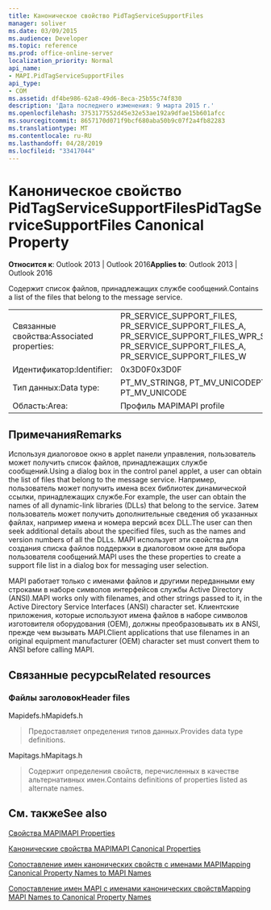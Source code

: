 ```yaml
---
title: Каноническое свойство PidTagServiceSupportFiles
manager: soliver
ms.date: 03/09/2015
ms.audience: Developer
ms.topic: reference
ms.prod: office-online-server
localization_priority: Normal
api_name:
- MAPI.PidTagServiceSupportFiles
api_type:
- COM
ms.assetid: df4be986-62a8-49d6-8eca-25b55c74f830
description: 'Дата последнего изменения: 9 марта 2015 г.'
ms.openlocfilehash: 3753177552d45e32e53ae192a9dfae15b601afcc
ms.sourcegitcommit: 8657170d071f9bcf680aba50b9c07f2a4fb82283
ms.translationtype: MT
ms.contentlocale: ru-RU
ms.lasthandoff: 04/28/2019
ms.locfileid: "33417044"
---
```

# <a name="pidtagservicesupportfiles-canonical-property"></a><span data-ttu-id="54c9d-103">Каноническое свойство PidTagServiceSupportFiles</span><span class="sxs-lookup"><span data-stu-id="54c9d-103">PidTagServiceSupportFiles Canonical Property</span></span>

  
  
<span data-ttu-id="54c9d-104">**Относится к**: Outlook 2013 | Outlook 2016</span><span class="sxs-lookup"><span data-stu-id="54c9d-104">**Applies to**: Outlook 2013 | Outlook 2016</span></span> 
  
<span data-ttu-id="54c9d-105">Содержит список файлов, принадлежащих службе сообщений.</span><span class="sxs-lookup"><span data-stu-id="54c9d-105">Contains a list of the files that belong to the message service.</span></span>
  
|||
|:-----|:-----|
|<span data-ttu-id="54c9d-106">Связанные свойства:</span><span class="sxs-lookup"><span data-stu-id="54c9d-106">Associated properties:</span></span>  <br/> |<span data-ttu-id="54c9d-107">PR_SERVICE_SUPPORT_FILES, PR_SERVICE_SUPPORT_FILES_A, PR_SERVICE_SUPPORT_FILES_W</span><span class="sxs-lookup"><span data-stu-id="54c9d-107">PR_SERVICE_SUPPORT_FILES, PR_SERVICE_SUPPORT_FILES_A, PR_SERVICE_SUPPORT_FILES_W</span></span>  <br/> |
|<span data-ttu-id="54c9d-108">Идентификатор:</span><span class="sxs-lookup"><span data-stu-id="54c9d-108">Identifier:</span></span>  <br/> |<span data-ttu-id="54c9d-109">0x3D0F</span><span class="sxs-lookup"><span data-stu-id="54c9d-109">0x3D0F</span></span>  <br/> |
|<span data-ttu-id="54c9d-110">Тип данных:</span><span class="sxs-lookup"><span data-stu-id="54c9d-110">Data type:</span></span>  <br/> |<span data-ttu-id="54c9d-111">PT_MV_STRING8, PT_MV_UNICODE</span><span class="sxs-lookup"><span data-stu-id="54c9d-111">PT_MV_STRING8, PT_MV_UNICODE</span></span>  <br/> |
|<span data-ttu-id="54c9d-112">Область:</span><span class="sxs-lookup"><span data-stu-id="54c9d-112">Area:</span></span>  <br/> |<span data-ttu-id="54c9d-113">Профиль MAPI</span><span class="sxs-lookup"><span data-stu-id="54c9d-113">MAPI profile</span></span>  <br/> |
   
## <a name="remarks"></a><span data-ttu-id="54c9d-114">Примечания</span><span class="sxs-lookup"><span data-stu-id="54c9d-114">Remarks</span></span>

<span data-ttu-id="54c9d-115">Используя диалоговое окно в applet панели управления, пользователь может получить список файлов, принадлежащих службе сообщений.</span><span class="sxs-lookup"><span data-stu-id="54c9d-115">Using a dialog box in the control panel applet, a user can obtain the list of files that belong to the message service.</span></span> <span data-ttu-id="54c9d-116">Например, пользователь может получить имена всех библиотек динамической ссылки, принадлежащих службе.</span><span class="sxs-lookup"><span data-stu-id="54c9d-116">For example, the user can obtain the names of all dynamic-link libraries (DLLs) that belong to the service.</span></span> <span data-ttu-id="54c9d-117">Затем пользователь может получить дополнительные сведения об указанных файлах, например имена и номера версий всех DLL.</span><span class="sxs-lookup"><span data-stu-id="54c9d-117">The user can then seek additional details about the specified files, such as the names and version numbers of all the DLLs.</span></span> <span data-ttu-id="54c9d-118">MAPI использует эти свойства для создания списка файлов поддержки в диалоговом окне для выбора пользователя сообщений.</span><span class="sxs-lookup"><span data-stu-id="54c9d-118">MAPI uses the these properties to create a support file list in a dialog box for messaging user selection.</span></span>
  
<span data-ttu-id="54c9d-119">MAPI работает только с именами файлов и другими переданными ему строками в наборе символов интерфейсов службы Active Directory (ANSI).</span><span class="sxs-lookup"><span data-stu-id="54c9d-119">MAPI works only with filenames, and other strings passed to it, in the Active Directory Service Interfaces (ANSI) character set.</span></span> <span data-ttu-id="54c9d-120">Клиентские приложения, которые используют имена файлов в наборе символов изготовителя оборудования (OEM), должны преобразовывать их в ANSI, прежде чем вызывать MAPI.</span><span class="sxs-lookup"><span data-stu-id="54c9d-120">Client applications that use filenames in an original equipment manufacturer (OEM) character set must convert them to ANSI before calling MAPI.</span></span>
  
## <a name="related-resources"></a><span data-ttu-id="54c9d-121">Связанные ресурсы</span><span class="sxs-lookup"><span data-stu-id="54c9d-121">Related resources</span></span>

### <a name="header-files"></a><span data-ttu-id="54c9d-122">Файлы заголовок</span><span class="sxs-lookup"><span data-stu-id="54c9d-122">Header files</span></span>

<span data-ttu-id="54c9d-123">Mapidefs.h</span><span class="sxs-lookup"><span data-stu-id="54c9d-123">Mapidefs.h</span></span>
  
> <span data-ttu-id="54c9d-124">Предоставляет определения типов данных.</span><span class="sxs-lookup"><span data-stu-id="54c9d-124">Provides data type definitions.</span></span>
    
<span data-ttu-id="54c9d-125">Mapitags.h</span><span class="sxs-lookup"><span data-stu-id="54c9d-125">Mapitags.h</span></span>
  
> <span data-ttu-id="54c9d-126">Содержит определения свойств, перечисленных в качестве альтернативных имен.</span><span class="sxs-lookup"><span data-stu-id="54c9d-126">Contains definitions of properties listed as alternate names.</span></span>
    
## <a name="see-also"></a><span data-ttu-id="54c9d-127">См. также</span><span class="sxs-lookup"><span data-stu-id="54c9d-127">See also</span></span>



[<span data-ttu-id="54c9d-128">Свойства MAPI</span><span class="sxs-lookup"><span data-stu-id="54c9d-128">MAPI Properties</span></span>](mapi-properties.md)
  
[<span data-ttu-id="54c9d-129">Канонические свойства MAPI</span><span class="sxs-lookup"><span data-stu-id="54c9d-129">MAPI Canonical Properties</span></span>](mapi-canonical-properties.md)
  
[<span data-ttu-id="54c9d-130">Сопоставление имен канонических свойств с именами MAPI</span><span class="sxs-lookup"><span data-stu-id="54c9d-130">Mapping Canonical Property Names to MAPI Names</span></span>](mapping-canonical-property-names-to-mapi-names.md)
  
[<span data-ttu-id="54c9d-131">Сопоставление имен MAPI с именами канонических свойств</span><span class="sxs-lookup"><span data-stu-id="54c9d-131">Mapping MAPI Names to Canonical Property Names</span></span>](mapping-mapi-names-to-canonical-property-names.md)

